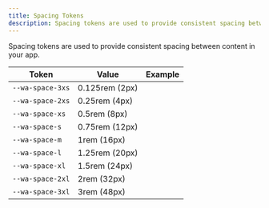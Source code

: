 ```yaml
---
title: Spacing Tokens
description: Spacing tokens are used to provide consistent spacing between content in your app.
---
```


Spacing tokens are used to provide consistent spacing between content in your app.

| Token            | Value          | Example                                                                               |
| ---------------- | -------------- | ------------------------------------------------------------------------------------- |
| `--wa-space-3xs` | 0.125rem (2px) | <div class="spacing-demo" style="width: var(--wa-space-3xs); height: 0.25rem;"></div> |
| `--wa-space-2xs` | 0.25rem (4px)  | <div class="spacing-demo" style="width: var(--wa-space-2xs); height: 0.25rem;"></div> |
| `--wa-space-xs`  | 0.5rem (8px)   | <div class="spacing-demo" style="width: var(--wa-space-xs); height: 0.25rem;"></div>  |
| `--wa-space-s`   | 0.75rem (12px) | <div class="spacing-demo" style="width: var(--wa-space-s); height: 0.25rem;"></div>   |
| `--wa-space-m`   | 1rem (16px)    | <div class="spacing-demo" style="width: var(--wa-space-m); height: 0.25rem;"></div>   |
| `--wa-space-l`   | 1.25rem (20px) | <div class="spacing-demo" style="width: var(--wa-space-l); height: 0.25rem;"></div>   |
| `--wa-space-xl`  | 1.5rem (24px)  | <div class="spacing-demo" style="width: var(--wa-space-xl); height: 0.25rem;"></div>  |
| `--wa-space-2xl` | 2rem (32px)    | <div class="spacing-demo" style="width: var(--wa-space-2xl); height: 0.25rem;"></div> |
| `--wa-space-3xl` | 3rem (48px)    | <div class="spacing-demo" style="width: var(--wa-space-3xl); height: 0.25rem;"></div> |
